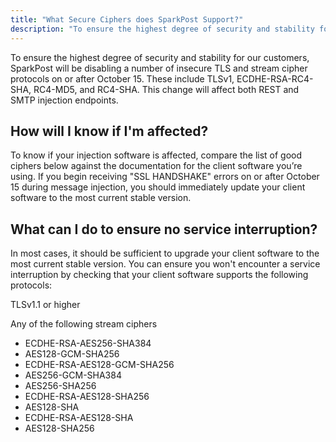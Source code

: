 ```yaml
---
title: "What Secure Ciphers does SparkPost Support?"
description: "To ensure the highest degree of security and stability for our customers, SparkPost will be disabling a number of insecure TLS and stream cipher protocols on October 15. These include TLSv1, ECDHE-RSA-RC4-SHA, RC4-MD5, and RC4-SHA. This change will affect both REST and SMTP injection endpoints"
---
```


To ensure the highest degree of security and stability for our customers, SparkPost will be disabling a number of insecure TLS and stream cipher protocols on or after October 15. These include TLSv1, ECDHE-RSA-RC4-SHA, RC4-MD5, and RC4-SHA. This change will affect both REST and SMTP injection endpoints.

## How will I know if I'm affected?
To know if your injection software is affected, compare the list of good ciphers below against the documentation for the client software you’re using. If you begin receiving "SSL HANDSHAKE" errors on or after October 15 during message injection, you should immediately update your client software to the most current stable version.

## What can I do to ensure no service interruption?
In most cases, it should be sufficient to upgrade your client software to the most current stable version. You can ensure you won't encounter a service interruption by checking that your client software supports the following protocols:

   TLSv1.1 or higher
   
   Any of the following stream ciphers
   * ECDHE-RSA-AES256-SHA384
   * AES128-GCM-SHA256
   * ECDHE-RSA-AES128-GCM-SHA256
   * AES256-GCM-SHA384
   * AES256-SHA256
   * ECDHE-RSA-AES128-SHA256
   * AES128-SHA
   * ECDHE-RSA-AES128-SHA
   * AES128-SHA256
   
